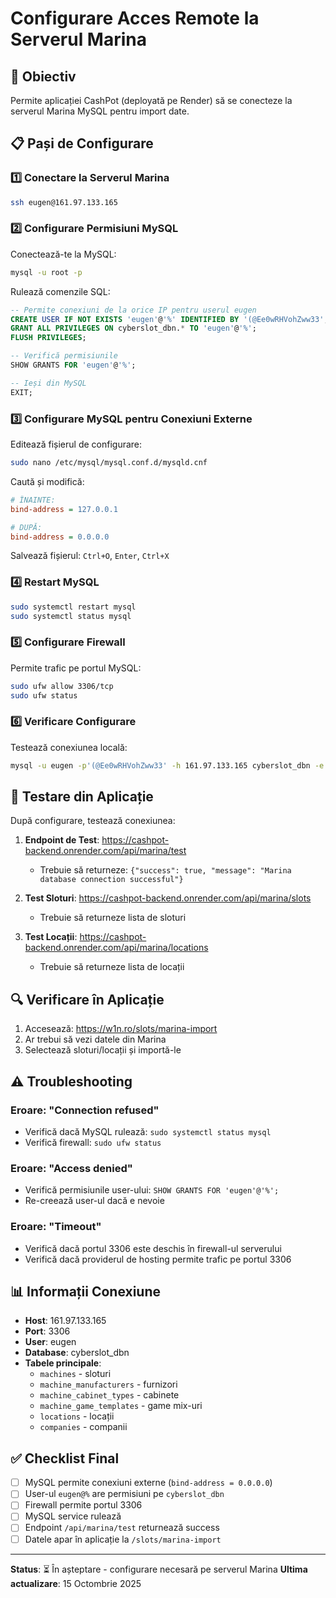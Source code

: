 # Configurare Acces Remote la Serverul Marina

## 🎯 Obiectiv
Permite aplicației CashPot (deployată pe Render) să se conecteze la serverul Marina MySQL pentru import date.

## 📋 Pași de Configurare

### 1️⃣ Conectare la Serverul Marina
```bash
ssh eugen@161.97.133.165
```

### 2️⃣ Configurare Permisiuni MySQL

Conectează-te la MySQL:
```bash
mysql -u root -p
```

Rulează comenzile SQL:
```sql
-- Permite conexiuni de la orice IP pentru userul eugen
CREATE USER IF NOT EXISTS 'eugen'@'%' IDENTIFIED BY '(@Ee0wRHVohZww33';
GRANT ALL PRIVILEGES ON cyberslot_dbn.* TO 'eugen'@'%';
FLUSH PRIVILEGES;

-- Verifică permisiunile
SHOW GRANTS FOR 'eugen'@'%';

-- Ieși din MySQL
EXIT;
```

### 3️⃣ Configurare MySQL pentru Conexiuni Externe

Editează fișierul de configurare:
```bash
sudo nano /etc/mysql/mysql.conf.d/mysqld.cnf
```

Caută și modifică:
```ini
# ÎNAINTE:
bind-address = 127.0.0.1

# DUPĂ:
bind-address = 0.0.0.0
```

Salvează fișierul: `Ctrl+O`, `Enter`, `Ctrl+X`

### 4️⃣ Restart MySQL

```bash
sudo systemctl restart mysql
sudo systemctl status mysql
```

### 5️⃣ Configurare Firewall

Permite trafic pe portul MySQL:
```bash
sudo ufw allow 3306/tcp
sudo ufw status
```

### 6️⃣ Verificare Configurare

Testează conexiunea locală:
```bash
mysql -u eugen -p'(@Ee0wRHVohZww33' -h 161.97.133.165 cyberslot_dbn -e "SELECT COUNT(*) FROM machines;"
```

## 🧪 Testare din Aplicație

După configurare, testează conexiunea:

1. **Endpoint de Test**: https://cashpot-backend.onrender.com/api/marina/test
   - Trebuie să returneze: `{"success": true, "message": "Marina database connection successful"}`

2. **Test Sloturi**: https://cashpot-backend.onrender.com/api/marina/slots
   - Trebuie să returneze lista de sloturi

3. **Test Locații**: https://cashpot-backend.onrender.com/api/marina/locations
   - Trebuie să returneze lista de locații

## 🔍 Verificare în Aplicație

1. Accesează: https://w1n.ro/slots/marina-import
2. Ar trebui să vezi datele din Marina
3. Selectează sloturi/locații și importă-le

## ⚠️ Troubleshooting

### Eroare: "Connection refused"
- Verifică dacă MySQL rulează: `sudo systemctl status mysql`
- Verifică firewall: `sudo ufw status`

### Eroare: "Access denied"
- Verifică permisiunile user-ului: `SHOW GRANTS FOR 'eugen'@'%';`
- Re-creează user-ul dacă e nevoie

### Eroare: "Timeout"
- Verifică dacă portul 3306 este deschis în firewall-ul serverului
- Verifică dacă providerul de hosting permite trafic pe portul 3306

## 📊 Informații Conexiune

- **Host**: 161.97.133.165
- **Port**: 3306
- **User**: eugen
- **Database**: cyberslot_dbn
- **Tabele principale**:
  - `machines` - sloturi
  - `machine_manufacturers` - furnizori
  - `machine_cabinet_types` - cabinete
  - `machine_game_templates` - game mix-uri
  - `locations` - locații
  - `companies` - companii

## ✅ Checklist Final

- [ ] MySQL permite conexiuni externe (`bind-address = 0.0.0.0`)
- [ ] User-ul `eugen@%` are permisiuni pe `cyberslot_dbn`
- [ ] Firewall permite portul 3306
- [ ] MySQL service rulează
- [ ] Endpoint `/api/marina/test` returnează success
- [ ] Datele apar în aplicație la `/slots/marina-import`

---

**Status**: ⏳ În așteptare - configurare necesară pe serverul Marina
**Ultima actualizare**: 15 Octombrie 2025

